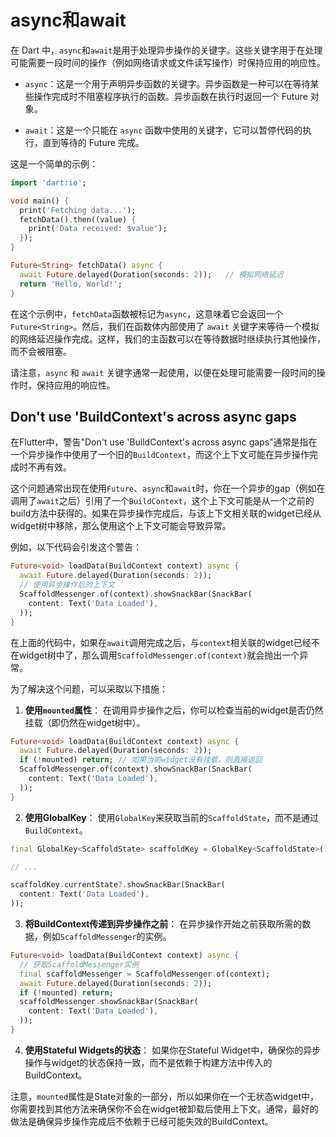 # async和await

在 Dart 中，`async`和`await`是用于处理异步操作的关键字。这些关键字用于在处理可能需要一段时间的操作（例如网络请求或文件读写操作）时保持应用的响应性。

- `async`：这是一个用于声明异步函数的关键字。异步函数是一种可以在等待某些操作完成时不阻塞程序执行的函数。异步函数在执行时返回一个 Future 对象。

- `await`：这是一个只能在 `async` 函数中使用的关键字，它可以暂停代码的执行，直到等待的 Future 完成。

这是一个简单的示例：

```dart
import 'dart:io';

void main() {
  print('Fetching data...');
  fetchData().then((value) {
    print('Data received: $value');
  });
}

Future<String> fetchData() async {
  await Future.delayed(Duration(seconds: 2));   // 模拟网络延迟
  return 'Hello, World!';
}
```

在这个示例中，`fetchData`函数被标记为`async`，这意味着它会返回一个 `Future<String>`。然后，我们在函数体内部使用了 `await` 关键字来等待一个模拟的网络延迟操作完成。这样，我们的主函数可以在等待数据时继续执行其他操作，而不会被阻塞。

请注意，`async` 和 `await` 关键字通常一起使用，以便在处理可能需要一段时间的操作时，保持应用的响应性。

## Don't use 'BuildContext's across async gaps

在Flutter中，警告"Don't use 'BuildContext's across async gaps"通常是指在一个异步操作中使用了一个旧的`BuildContext`，而这个上下文可能在异步操作完成时不再有效。

这个问题通常出现在使用`Future`、`async`和`await`时，你在一个异步的gap（例如在调用了`await`之后）引用了一个`BuildContext`，这个上下文可能是从一个之前的build方法中获得的。如果在异步操作完成后，与该上下文相关联的widget已经从widget树中移除，那么使用这个上下文可能会导致异常。

例如，以下代码会引发这个警告：

```dart
Future<void> loadData(BuildContext context) async {
  await Future.delayed(Duration(seconds: 2));
  // 使用异步操作后的上下文
  ScaffoldMessenger.of(context).showSnackBar(SnackBar(
    content: Text('Data Loaded'),
  ));
}
```

在上面的代码中，如果在`await`调用完成之后，与`context`相关联的widget已经不在widget树中了，那么调用`ScaffoldMessenger.of(context)`就会抛出一个异常。

为了解决这个问题，可以采取以下措施：

1. **使用`mounted`属性**：
   在调用异步操作之后，你可以检查当前的widget是否仍然挂载（即仍然在widget树中）。

```dart
Future<void> loadData(BuildContext context) async {
  await Future.delayed(Duration(seconds: 2));
  if (!mounted) return; // 如果当前widget没有挂载，则直接返回
  ScaffoldMessenger.of(context).showSnackBar(SnackBar(
    content: Text('Data Loaded'),
  ));
}
```

2. **使用GlobalKey**：
   使用`GlobalKey`来获取当前的`ScaffoldState`，而不是通过`BuildContext`。

```dart
final GlobalKey<ScaffoldState> scaffoldKey = GlobalKey<ScaffoldState>();

// ...

scaffoldKey.currentState?.showSnackBar(SnackBar(
  content: Text('Data Loaded'),
));
```

3. **将BuildContext传递到异步操作之前**：
   在异步操作开始之前获取所需的数据，例如`ScaffoldMessenger`的实例。

```dart
Future<void> loadData(BuildContext context) async {
  // 获取ScaffoldMessenger实例
  final scaffoldMessenger = ScaffoldMessenger.of(context);
  await Future.delayed(Duration(seconds: 2));
  if (!mounted) return;
  scaffoldMessenger.showSnackBar(SnackBar(
    content: Text('Data Loaded'),
  ));
}
```

4. **使用Stateful Widgets的状态**：
   如果你在Stateful Widget中，确保你的异步操作与widget的状态保持一致，而不是依赖于构建方法中传入的BuildContext。

注意，`mounted`属性是State对象的一部分，所以如果你在一个无状态widget中，你需要找到其他方法来确保你不会在widget被卸载后使用上下文。通常，最好的做法是确保异步操作完成后不依赖于已经可能失效的BuildContext。